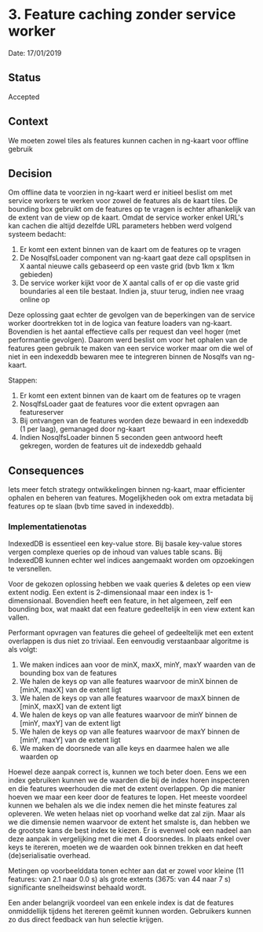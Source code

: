# 3. Feature caching zonder service worker

Date: 17/01/2019

## Status

Accepted

## Context

We moeten zowel tiles als features kunnen cachen in ng-kaart voor offline gebruik

## Decision

Om offline data te voorzien in ng-kaart werd er initieel beslist om met service workers te werken voor zowel de features als de kaart tiles. De bounding
box gebruikt om de features op te vragen is echter afhankelijk van de extent van de view op de kaart. Omdat de service worker enkel URL's kan cachen
die altijd dezelfde URL parameters hebben werd volgend systeem bedacht: 

1. Er komt een extent binnen van de kaart om de features op te vragen
2. De NosqlfsLoader component van ng-kaart gaat deze call opsplitsen in X aantal nieuwe calls gebaseerd op een vaste grid (bvb 1km x 1km gebieden)
3. De service worker kijkt voor de X aantal calls of er op die vaste grid boundaries al een tile bestaat. Indien ja, stuur terug, indien nee vraag online op

Deze oplossing gaat echter de gevolgen van de beperkingen van de service worker doortrekken tot in de logica van feature loaders van ng-kaart. Bovendien is het aantal effectieve
calls per request dan veel hoger (met performantie gevolgen). Daarom werd beslist om voor het ophalen van de features geen gebruik te maken van een service worker 
maar om die wel of niet in een indexeddb bewaren mee te integreren binnen de Nosqlfs van ng-kaart. 

Stappen:

1. Er komt een extent binnen van de kaart om de features op te vragen
2. NosqlfsLoader gaat de features voor die extent opvragen aan featureserver
3. Bij ontvangen van de features worden deze bewaard in een indexeddb (1 per laag), gemanaged door ng-kaart
4. Indien NosqlfsLoader binnen 5 seconden geen antwoord heeft gekregen, worden de features uit de indexeddb gehaald 

## Consequences

Iets meer fetch strategy ontwikkelingen binnen ng-kaart, maar efficienter ophalen en beheren van features. 
Mogelijkheden ook om extra metadata bij features op te slaan (bvb time saved in indexeddb).

### Implementatienotas

IndexedDB is essentieel een key-value store. Bij basale key-value stores vergen complexe queries op de inhoud van values
table scans. Bij IndexedDB kunnen echter wel indices aangemaakt worden om opzoekingen te versnellen.

Voor de gekozen oplossing hebben we vaak queries & deletes op een view extent nodig. Een extent is 2-dimensionaal maar
een index is 1-dimensionaal. Bovendien heeft een feature, in het algemeen, zelf een bounding box, wat maakt dat een
feature gedeeltelijk in een view extent kan vallen.

Performant opvragen van features die geheel of gedeeltelijk met een extent overlappen is dus niet zo triviaal. Een
eenvoudig verstaanbaar algoritme is als volgt:
1. We maken indices aan voor de minX, maxX, minY, maxY waarden van de bounding box van de features
2. We halen de keys op van alle features waarvoor de minX binnen de [minX, maxX] van de extent ligt
3. We halen de keys op van alle features waarvoor de maxX binnen de [minX, maxX] van de extent ligt
4. We halen de keys op van alle features waarvoor de minY binnen de [minY, maxY] van de extent ligt
5. We halen de keys op van alle features waarvoor de maxY binnen de [minY, maxY] van de extent ligt
6. We maken de doorsnede van alle keys en daarmee halen we alle waarden op

Hoewel deze aanpak correct is, kunnen we toch beter doen. Eens we een index gebruiken kunnen we de waarden die bij de
index horen inspecteren en die features weerhouden die met de extent overlappen. Op die manier hoeven we maar een keer
door de features te lopen. Het meeste voordeel kunnen we behalen als we die index nemen die het minste features zal
opleveren. We weten helaas niet op voorhand welke dat zal zijn. Maar als we die dimensie nemen waarvoor de extent het
smalste is, dan hebben we de grootste kans de best index te kiezen. Er is evenwel ook een nadeel aan deze aanpak in
vergelijking met die met 4 doorsnedes. In plaats enkel over keys te itereren, moeten we de waarden ook binnen trekken en
dat heeft (de)serialisatie overhead.

Metingen op voorbeelddata tonen echter aan dat er zowel voor kleine (11 features: van 2.1 naar 0.0 s) als grote extents
(3675: van 44 naar 7 s) significante snelheidswinst behaald wordt.

Een ander belangrijk voordeel van een enkele index is dat de features onmiddellijk tijdens het itereren geëmit kunnen
worden. Gebruikers kunnen zo dus direct feedback van hun selectie krijgen.
